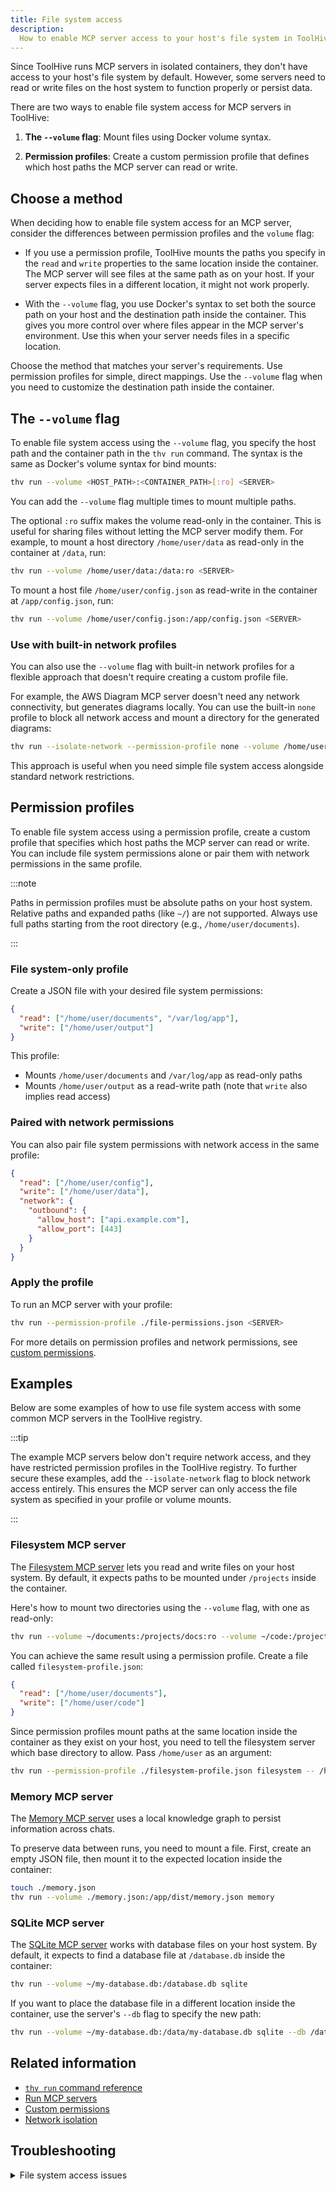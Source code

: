 ```yaml
---
title: File system access
description:
  How to enable MCP server access to your host's file system in ToolHive.
---
```


Since ToolHive runs MCP servers in isolated containers, they don't have access
to your host's file system by default. However, some servers need to read or
write files on the host system to function properly or persist data.

There are two ways to enable file system access for MCP servers in ToolHive:

1. **The `--volume` flag**: Mount files using Docker volume syntax.

2. **Permission profiles**: Create a custom permission profile that defines
   which host paths the MCP server can read or write.

## Choose a method

When deciding how to enable file system access for an MCP server, consider the
differences between permission profiles and the `volume` flag:

- If you use a permission profile, ToolHive mounts the paths you specify in the
  `read` and `write` properties to the same location inside the container. The
  MCP server will see files at the same path as on your host. If your server
  expects files in a different location, it might not work properly.

- With the `--volume` flag, you use Docker's syntax to set both the source path
  on your host and the destination path inside the container. This gives you
  more control over where files appear in the MCP server's environment. Use this
  when your server needs files in a specific location.

Choose the method that matches your server's requirements. Use permission
profiles for simple, direct mappings. Use the `--volume` flag when you need to
customize the destination path inside the container.

## The `--volume` flag

To enable file system access using the `--volume` flag, you specify the host
path and the container path in the `thv run` command. The syntax is the same as
Docker's volume syntax for bind mounts:

```bash
thv run --volume <HOST_PATH>:<CONTAINER_PATH>[:ro] <SERVER>
```

You can add the `--volume` flag multiple times to mount multiple paths.

The optional `:ro` suffix makes the volume read-only in the container. This is
useful for sharing files without letting the MCP server modify them. For
example, to mount a host directory `/home/user/data` as read-only in the
container at `/data`, run:

```bash
thv run --volume /home/user/data:/data:ro <SERVER>
```

To mount a host file `/home/user/config.json` as read-write in the container at
`/app/config.json`, run:

```bash
thv run --volume /home/user/config.json:/app/config.json <SERVER>
```

### Use with built-in network profiles

You can also use the `--volume` flag with built-in network profiles for a
flexible approach that doesn't require creating a custom profile file.

For example, the AWS Diagram MCP server doesn't need any network connectivity,
but generates diagrams locally. You can use the built-in `none` profile to block
all network access and mount a directory for the generated diagrams:

```bash
thv run --isolate-network --permission-profile none --volume /home/user/aws-diagrams:/tmp/generated-diagrams aws-diagram
```

This approach is useful when you need simple file system access alongside
standard network restrictions.

## Permission profiles

To enable file system access using a permission profile, create a custom profile
that specifies which host paths the MCP server can read or write. You can
include file system permissions alone or pair them with network permissions in
the same profile.

:::note

Paths in permission profiles must be absolute paths on your host system.
Relative paths and expanded paths (like `~/`) are not supported. Always use full
paths starting from the root directory (e.g., `/home/user/documents`).

:::

### File system-only profile

Create a JSON file with your desired file system permissions:

```json title="file-permissions.json"
{
  "read": ["/home/user/documents", "/var/log/app"],
  "write": ["/home/user/output"]
}
```

This profile:

- Mounts `/home/user/documents` and `/var/log/app` as read-only paths
- Mounts `/home/user/output` as a read-write path (note that `write` also
  implies read access)

### Paired with network permissions

You can also pair file system permissions with network access in the same
profile:

```json title="combined-permissions.json"
{
  "read": ["/home/user/config"],
  "write": ["/home/user/data"],
  "network": {
    "outbound": {
      "allow_host": ["api.example.com"],
      "allow_port": [443]
    }
  }
}
```

### Apply the profile

To run an MCP server with your profile:

```bash
thv run --permission-profile ./file-permissions.json <SERVER>
```

For more details on permission profiles and network permissions, see
[custom permissions](./custom-permissions.mdx).

## Examples

Below are some examples of how to use file system access with some common MCP
servers in the ToolHive registry.

:::tip

The example MCP servers below don't require network access, and they have
restricted permission profiles in the ToolHive registry. To further secure these
examples, add the `--isolate-network` flag to block network access entirely.
This ensures the MCP server can only access the file system as specified in your
profile or volume mounts.

:::

### Filesystem MCP server

The
[Filesystem MCP server](https://github.com/modelcontextprotocol/servers/tree/main/src/filesystem)
lets you read and write files on your host system. By default, it expects paths
to be mounted under `/projects` inside the container.

Here's how to mount two directories using the `--volume` flag, with one as
read-only:

```bash
thv run --volume ~/documents:/projects/docs:ro --volume ~/code:/projects/code filesystem
```

You can achieve the same result using a permission profile. Create a file called
`filesystem-profile.json`:

```json title="filesystem-profile.json"
{
  "read": ["/home/user/documents"],
  "write": ["/home/user/code"]
}
```

Since permission profiles mount paths at the same location inside the container
as they exist on your host, you need to tell the filesystem server which base
directory to allow. Pass `/home/user` as an argument:

```bash
thv run --permission-profile ./filesystem-profile.json filesystem -- /home/user
```

### Memory MCP server

The
[Memory MCP server](https://github.com/modelcontextprotocol/servers/tree/main/src/memory)
uses a local knowledge graph to persist information across chats.

To preserve data between runs, you need to mount a file. First, create an empty
JSON file, then mount it to the expected location inside the container:

```bash
touch ./memory.json
thv run --volume ./memory.json:/app/dist/memory.json memory
```

### SQLite MCP server

The [SQLite MCP server](https://github.com/StacklokLabs/sqlite-mcp) works with
database files on your host system. By default, it expects to find a database
file at `/database.db` inside the container:

```bash
thv run --volume ~/my-database.db:/database.db sqlite
```

If you want to place the database file in a different location inside the
container, use the server's `--db` flag to specify the new path:

```bash
thv run --volume ~/my-database.db:/data/my-database.db sqlite --db /data/my-database.db
```

## Related information

- [`thv run` command reference](../reference/cli/thv_run.md)
- [Run MCP servers](./run-mcp-servers.mdx)
- [Custom permissions](./custom-permissions.mdx)
- [Network isolation](./network-isolation.mdx)

## Troubleshooting

<details>
<summary>File system access issues</summary>

If your MCP server can't access the file system as expected:

1. Verify that the paths in your profile or volume flag are correct
2. Ensure the host paths exist and have the correct permissions
   - The MCP server runs as a specific user inside the container, so the host
     paths must be accessible to that user
3. Check that the permissions are set correctly (read/write)
4. Inspect the container's mounted paths to ensure they match your expectations:

   ```bash
   docker inspect <SERVER_NAME>
   ```

   Look for the `Mounts` section to see how paths are mapped.

5. Restart the server with the updated profile or corrected volume mount

</details>
